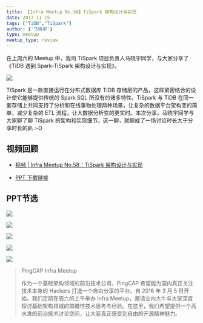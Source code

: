 ```yaml
---
title: 【Infra Meetup No.58】TiSpark 架构设计与实现
date: 2017-11-15
tags: ["TiDB","TiSpark"]
author: ['马晓宇']
type: meetup
meetup_type: review
---
```


在上周六的 Meetup 中，我司 TiSpark 项目负责人马晓宇同学，与大家分享了《TiDB 遇到 Spark-TiSpark 架构设计与实现》。

![](http://upload-images.jianshu.io/upload_images/542677-faaab069958dd706?imageMogr2/auto-orient/strip%7CimageView2/2/w/1240)

TiSpark 是一款直接运行在分布式数据库 TiDB 存储层的产品，这样紧密结合的设计使它能够提供传统的 Spark SQL 所没有的诸多特性。TiSpark 与 TiDB 在同一套存储上共同支持了分析和在线事物处理两种场景，让复杂的数据平台架构变的简单，减少复杂的 ETL 流程，让大数据分析变的更实时。本次分享，马晓宇同学与大家聊了聊 TiSpark 的架构和实现细节。这一聊，就聊成了一场讨论时长大于分享时长的趴 :-D

## 视频回顾

- [视频 | Infra Meetup No.58：TiSpark 架构设计与实现](https://v.qq.com/txp/iframe/player.html?origin=https%3A%2F%2Fmp.weixin.qq.com&amp;vid=b05041aqdev&amp;autoplay=false&amp;full=true&amp;show1080p=false&amp;isDebugIframe=false)

- [PPT 下载链接](https://eyun.baidu.com/s/3pKPN4Bh)

## PPT节选

![](http://upload-images.jianshu.io/upload_images/542677-c122bcc4db454366?imageMogr2/auto-orient/strip%7CimageView2/2/w/1240)

![](http://upload-images.jianshu.io/upload_images/542677-1a8b82d0b85bf274?imageMogr2/auto-orient/strip%7CimageView2/2/w/1240)

![](http://upload-images.jianshu.io/upload_images/542677-e4d2eef060a0cdd9?imageMogr2/auto-orient/strip%7CimageView2/2/w/1240)

![](http://upload-images.jianshu.io/upload_images/542677-0810cd59caf928ed?imageMogr2/auto-orient/strip%7CimageView2/2/w/1240)

![](http://upload-images.jianshu.io/upload_images/542677-a43675df8305c961?imageMogr2/auto-orient/strip%7CimageView2/2/w/1240)


>PingCAP Infra Meetup
>
>作为一个基础架构领域的前沿技术公司，PingCAP 希望能为国内真正关注技术本身的 Hackers 打造一个自由分享的平台。自 2016 年 3 月 5 日开始，我们定期在周六的上午举办 Infra Meetup，邀请业内大牛与大家深度探讨基础架构领域的前瞻性技术思考与经验。在这里，我们希望提供一个高水准的前沿技术讨论空间，让大家真正感受到自由的开源精神魅力。
